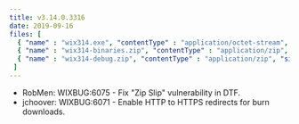 ```yaml
---
title: v3.14.0.3316
date: 2019-09-16
files: [
  { "name" : "wix314.exe", "contentType" : "application/octet-stream", "size" : 28111168, "title" : "WiX v3.14 Toolset install.", "promoted" : true },
  { "name" : "wix314-binaries.zip", "contentType" : "application/zip", "size" : 34663043, "title" : "WiX v3.14 binaries for situations where install cannot be used.", "protected" : true },
  { "name" : "wix314-debug.zip", "contentType" : "application/zip", "size" : 47648667, "title" : "WiX v3.14 source and symbols for debugging purposes.", "protected" : true }
 ]
---
```


* RobMen: WIXBUG:6075 - Fix "Zip Slip" vulnerability in DTF.
* jchoover: WIXBUG:6071 - Enable HTTP to HTTPS redirects for burn downloads.